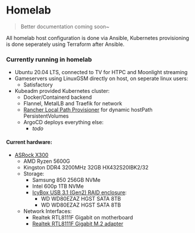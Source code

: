 # Homelab

> Better documentation coming soon~

All homelab host configuration is done via Ansible, Kubernetes provisioning is done seperately using Terraform after Ansible.

### Currently running in homelab
  - Ubuntu 20.04 LTS, connected to TV for HTPC and Moonlight streaming
  - Gameservers using LinuxGSM directly on host, on seperate linux users:
    - Satisfactory
  - Kubeadm provided Kubernetes cluster:
    - Docker/Containerd backend
    - Flannel, MetalLB and Traefik for network
    - [Rancher Local Path Provisioner](https://github.com/rancher/local-path-provisioner) for dynamic hostPath PersistentVolumes
    - ArgoCD deploys everything else:
      - _todo_

#### Current hardware:
  - [ASRock X300](https://www.asrock.com/nettop/AMD/DeskMini%20X300%20Series/index.asp)
    - AMD Ryzen 5600G
    - Kingston DDR4 3200MHz 32GB HX432S20IBK2/32
    - Storage:
      - Samsung 850 256GB NVMe
      - Intel 600p 1TB NVMe
      - [IcyBox USB 3.1 (Gen2) RAID enclosure](https://icybox.de/en/product.php?id=176):
        - WD WD80EZAZ HGST SATA 8TB
        - WD WD80EZAZ HGST SATA 8TB
    - Network Interfaces:
      - Realtek RTL8111F Gigabit on motherboard
      - [Realtek RTL8111F Gigabit M.2 adapter](https://www.dfrobot.com/product-2318.html)
